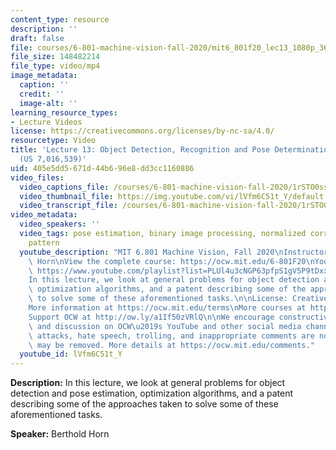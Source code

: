```yaml
---
content_type: resource
description: ''
draft: false
file: courses/6-801-machine-vision-fall-2020/mit6_801f20_lec13_1080p_360p_16_9.mp4
file_size: 148482214
file_type: video/mp4
image_metadata:
  caption: ''
  credit: ''
  image-alt: ''
learning_resource_types:
- Lecture Videos
license: https://creativecommons.org/licenses/by-nc-sa/4.0/
resourcetype: Video
title: 'Lecture 13: Object Detection, Recognition and Pose Determination, PatQuick
  (US 7,016,539)'
uid: 405e5dd5-671d-44b6-96e8-dd3cc1160886
video_files:
  video_captions_file: /courses/6-801-machine-vision-fall-2020/1rSTO0ssQwQgO-SmsvVVVyzY86KFNoCxD_transcript.webvtt
  video_thumbnail_file: https://img.youtube.com/vi/lVfm6C51t_Y/default.jpg
  video_transcript_file: /courses/6-801-machine-vision-fall-2020/1rSTO0ssQwQgO-SmsvVVVyzY86KFNoCxD_transcript.pdf
video_metadata:
  video_speakers: ''
  video_tags: pose estimation, binary image processing, normalized correlation, multidimensional
    pattern
  youtube_description: "MIT 6.801 Machine Vision, Fall 2020\nInstructor: Berthold\
    \ Horn\nView the complete course: https://ocw.mit.edu/6-801F20\nYouTube Playlist:\
    \ https://www.youtube.com/playlist?list=PLUl4u3cNGP63pfpS1gV5P9tDxxL_e4W8O\n\n\
    In this lecture, we look at general problems for object detection and pose estimation,\
    \ optimization algorithms, and a patent describing some of the approaches taken\
    \ to solve some of these aforementioned tasks.\n\nLicense: Creative Commons BY-NC-SA\n\
    More information at https://ocw.mit.edu/terms\nMore courses at https://ocw.mit.edu\n\
    Support OCW at http://ow.ly/a1If50zVRlQ\n\nWe encourage constructive comments\
    \ and discussion on OCW\u2019s YouTube and other social media channels. Personal\
    \ attacks, hate speech, trolling, and inappropriate comments are not allowed and\
    \ may be removed. More details at https://ocw.mit.edu/comments."
  youtube_id: lVfm6C51t_Y
---
```

**Description:** In this lecture, we look at general problems for object detection and pose estimation, optimization algorithms, and a patent describing some of the approaches taken to solve some of these aforementioned tasks.

**Speaker:** Berthold Horn